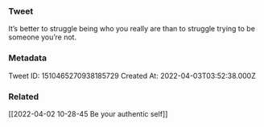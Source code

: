 ### Tweet
It’s better to struggle being who you really are than to struggle trying to be someone you’re not.

### Metadata
Tweet ID: 1510465270938185729
Created At: 2022-04-03T03:52:38.000Z

### Related
[[2022-04-02 10-28-45 Be your authentic self]]

